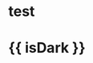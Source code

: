# test

<h1>{{ isDark }}</h1>


<script setup>
import { useData } from 'vitepress'

const { isDark } = useData()
</script>


